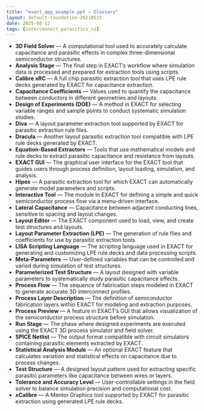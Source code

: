 ```yaml
---
title: "exact_app_example.ppt — Glossary"
layout: default-foundation-20210515
date: 2025-08-13
tags: [interconnect_parasitics_cz]
---
```


- **3D Field Solver** — A computational tool used to accurately calculate capacitance and parasitic effects in complex three-dimensional semiconductor structures.  
- **Analysis Stage** — The final step in EXACT’s workflow where simulation data is processed and prepared for extraction tools using scripts.  
- **Calibre xRC** — A full chip parasitic extraction tool that uses LPE rule decks generated by EXACT for capacitance extraction.  
- **Capacitance Coefficients** — Values used to quantify the capacitance between conductors in different geometries and layouts.  
- **Design of Experiments (DOE)** — A method in EXACT for selecting variable ranges and sample points to conduct systematic simulation studies.  
- **Diva** — A layout parameter extraction tool supported by EXACT for parasitic extraction rule files.  
- **Dracula** — Another layout parasitic extraction tool compatible with LPE rule decks generated by EXACT.  
- **Equation-Based Extractors** — Tools that use mathematical models and rule decks to extract parasitic capacitance and resistance from layouts.  
- **EXACT GUI** — The graphical user interface for the EXACT tool that guides users through process definition, layout loading, simulation, and analysis.  
- **Hipex** — A parasitic extraction tool for which EXACT can automatically generate model parameters and scripts.  
- **Interactive Tool** — The module in EXACT for defining a simple and quick semiconductor process flow via a menu-driven interface.  
- **Lateral Capacitance** — Capacitance between adjacent conducting lines, sensitive to spacing and layout changes.  
- **Layout Editor** — The EXACT component used to load, view, and create test structures and layouts.  
- **Layout Parameter Extraction (LPE)** — The generation of rule files and coefficients for use by parasitic extraction tools.  
- **LISA Scripting Language** — The scripting language used in EXACT for generating and customizing LPE rule decks and data processing scripts.  
- **Meta-Parameters** — User-defined variables that can be controlled and varied during simulation of test structures.  
- **Parameterized Test Structure** — A layout designed with variable parameters to systematically study parasitic capacitance effects.  
- **Process Flow** — The sequence of fabrication steps modeled in EXACT to generate accurate 3D interconnect profiles.  
- **Process Layer Description** — The definition of semiconductor fabrication layers within EXACT for modeling and extraction purposes.  
- **Process Preview** — A feature in EXACT’s GUI that allows visualization of the semiconductor process structure before simulation.  
- **Run Stage** — The phase where designed experiments are executed using the EXACT 3D process simulator and field solver.  
- **SPICE Netlist** — The output format compatible with circuit simulators containing parasitic elements extracted by EXACT.  
- **Statistical Analysis Module** — An optional EXACT feature that calculates variation and statistical effects on capacitance due to process changes.  
- **Test Structure** — A designed layout pattern used for extracting specific parasitic parameters like capacitance between wires or layers.  
- **Tolerance and Accuracy Level** — User-controllable settings in the field solver to balance simulation precision and computational cost.  
- **xCalibre** — A Mentor Graphics tool supported by EXACT for parasitic extraction using generated LPE rule decks.
